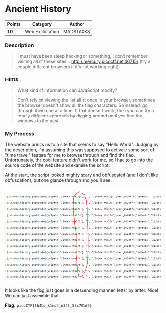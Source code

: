 # Ancient History

| Points | Category         | Author    |
|--------|------------------|-----------|
| **10** | Web Exploitation | MADSTACKS |

### Description
> I must have been sleep hacking or something, I don't remember visiting all of these sites... http://mercury.picoctf.net:46715/ (try a couple different browsers if it's not working right)

### Hints
> What kind of information can JavaScript modify?

> Don't rely on viewing the list all at once in your browser, sometimes the browser doesn't show all the flag characters. So instead, go through them one at a time. If that doesn't work, then you can try a totally different approach by digging around until you find the windows to the past.

### My Process
The website brings us to a site that seems to say "Hello World". Judging by the description, I'm assuming this was supposed to activate some sort of "time travel" feature for me to browse through and find the flag. Unfortunately, the cool feature didn't work for me, so I had to go into the source code of the website and examine the script. 

At the start, the script looked mighty scary and obfuscated (and I don't like obfuscation), but one glance through and you'll see:

![wacky script](https://github.com/EmeraldEntities/ctf-writeups/blob/main/picoctf-2021/ancient-history/writeup-files/herstory.png?raw=true)

It looks like the flag just goes in a descending manner, letter by letter. Nice! We can just assemble that.

**Flag:** `picoCTF{th4ts_k1nd4_n34t_53c701d9}`